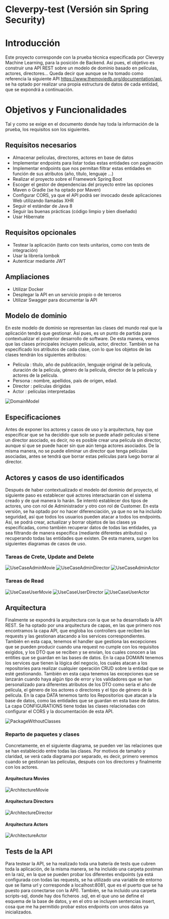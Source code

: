 # Cleverpy-test (Versión sin Spring Security)
# Introducción
Este proyecto corresponde con la prueba técnica especificada por Cleverpy Machine Learning,
para la posición de Backend. Así pues, el objetivo es construir una API REST sobre un modelo
de dominio basado en películas, actores, directores...
Queda decir que aunque se ha tomado como referencia la siguiente API
https://www.themoviedb.org/documentation/api, se ha optado por realizar una propia estructura de datos
de cada entidad, que se expondrá a continuación.

# Objetivos y Funcionalidades
Tal y como se exige en el documento donde hay toda la información de la prueba, 
los requisitos son los siguientes.

## Requisitos necesarios
* Almacenar películas, directores, actores en base de datos
* Implementar endpoints para listar todas estas entidades con paginación
* Implementar endpoints que nos permitan filtrar estas entidades en función de sus atributos (año, título, lenguaje ...)
* Realizar el proyecto sobre el Framework Spring Boot
* Escoger el gestor de dependencias del proyecto entre las opciones Maven o Gradle (se ha optado por Maven)
* Configurar CORS, ya que el API podrá ser invocado desde aplicaciones Web utilizando llamadas XHR
* Seguir el estándar de Java 8
* Seguir las buenas prácticas (código limpio y bien diseñado)
* Usar Hibernate

## Requisitos opcionales
* Testear la aplicación (tanto con tests unitarios, como con tests de integración)
* Usar la librería lombok
* Autenticar mediante JWT

## Ampliaciones
* Utilizar Docker
* Desplegar la API en un servicio propio o de terceros
* Utilizar Swagger para documentar la API

## Modelo de dominio
En este modelo de dominio se representan las clases del mundo real que la aplicación 
tendrá que gestionar. Así pues, es un punto de partida para contextualizar el posterior
desarrollo de software. De esta manera, vemos que las clases principales incluyen
película, actor, director.
También se ha especificado los atributos de cada clase, con lo que los objetos de las
clases tendrán los siguientes atributos:
* Película : título, año de publicación, lenguaje original de la película, duración de la película,
género de la película, director de la película y actores de la película.
* Persona : nombre, apellidos, país de origen, edad.
* Director : películas dirigidas
* Actor : películas interpretadas

![DomainModel](/plantuml/DomainModel.png)

## Especificaciones
Antes de exponer los actores y casos de uso y la arquitectura, hay que especificar
que se ha decidido que solo se puede añadir películas si tiene un director asociado, es decir,
no es posible crear una película sin director, aunque sí que se puede hacer sin que aún tenga actores
asociados. De la misma manera, no se puede eliminar un director que tenga películas asociadas, antes 
se tendrá que borrar estas películas para luego borrar al director.

## Actores y casos de uso identificados
Después de haber contextualizado el modelo del dominio del proyecto, el siguiente paso es establecer
qué actores interactuarán con el sistema creado y de qué manera lo harán. 
Se intentó establecer dos tipos de actores, uno con rol de Administrador y otro con rol de Customer.
En esta versión, se ha optado por no hacer diferenciación, ya que no se ha incluido seguridad, así que 
todos los usuarios pueden atacar a todos los endpoints. Así, se podrá 
crear, actualizar y borrar objetos de las clases ya especificadas, como también recuperar 
datos de todas las entidades, ya sea filtrando de manera específica (mediante diferentes atributos) o
recuperando todas las entidades que existen.
De esta manera, surgen los siguientes diagramas de casos de uso.
### Tareas de Crete, Update and Delete
![UseCaseAdminMovie](/plantuml/UseCaseAdminMovie.png)
![UseCaseAdminDirector](/plantuml/UseCaseAdminDirector.png)
![UseCaseAdminActor](/plantuml/UseCaseAdminActor.png)
### Tareas de Read
![UseCaseUserMovie](/plantuml/UseCaseUserMovie.png)
![UseCaseUserDirector](/plantuml/UseCaseUserDirector.png)
![UseCaseUserActor](/plantuml/UseCaseUserActor.png)

## Arquitectura
Finalmente se expondrá la arquitectura con la que se ha desarrollado la API REST. Se ha optado
por una arquitectura de capas, en las que primero nos encontramos la capa API, que engloba
los controllers que reciben las requests y las gestionan atacando a los services correspondientes.
También en esta capa, tenemos el handler que gestiona las excepciones que se pueden producir
cuando una request no cumple con los requisitos exigidos, y los DTO que se reciben y se envían,
los cuales conocen a las entities que se guardan en las bases de datos. En la capa DOMAIN tenemos
los services que tienen la lógica del negocio, los cuales atacan a los repositories para realizar cualquier
operación CRUD sobre la entidad que se esté gestionando. También en esta capa tenemos las excepciones que 
se lanzarán cuando haya algún tipo de error y los validadores que se han personalizado para diferentes
atributos de los DTO como sería el año de película, el género de los actores o directores y el tipo de género
de la película. En la capa DATA tenemos tanto los Repositorios que atacan a la base de datos, como 
las entidades que se guardan en esta base de datos. La capa CONFIGURATIONS tiene todas las clases
relacionadas con configurar el CORS y la documentación de esta API.

![PackageWithoutClasses](/plantuml/PackageWithoutClasses.png)
### Reparto de paquetes y clases
Concretamente, en el siguiente diagrama, se pueden ver las relaciones que se han establecido entre
todas las clases. Por motivos de tamaño y claridad, se verá cada diagrama por separado, es decir, primero
veremos cuando se gestionan las películas, después con los directores y finalmente con los actores.
#### Arquitectura Movies
![ArchitectureMovie](/plantuml/ArchitectureMovie.png)
#### Arquitectura Directors
![ArchitectureDirector](/plantuml/ArchitectureDirector.png)
#### Arquitectura Actors
![ArchitectureActor](/plantuml/ArchitectureActor.png)

## Tests de la API
Para testear la API, se ha realizado toda una batería de tests que cubren toda la aplicación, 
de la misma manera, se ha incluido una carpeta postman en la raíz, en la que se pueden probar los
diferentes endpoints (ya está configurada con todas las requests, se ha utilizado una variable 
de entorno que se llama url y corresponde a localhost:8081, que es el puerto que se ha puesto
para conectarse con la API). 
También, se ha incluido una carpeta scripts-sql, donde hay dos ficheros .sql, en el que uno se define el 
esquema de la base de datos, y en el otro se incluyen sentencias insert, cosa que me ha permitido probar
estos endpoints con unos datos ya inicializados.
